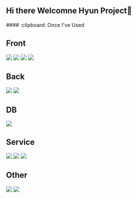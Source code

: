 ## Hi there Welcomne Hyun Project👋

<!--
**dlguswo1/dlguswo1** is a ✨ _special_ ✨ repository because its `README.md` (this file) appears on your GitHub profile.

Here are some ideas to get you started:

- 🔭 I’m currently working on ...
- 🌱 I’m currently learning ...
- 👯 I’m looking to collaborate on ...
- 🤔 I’m looking for help with ...
- 💬 Ask me about ...
- 📫 How to reach me: ...
- 😄 Pronouns: ...
- ⚡ Fun fact: ...
-->


<div>
####  :clipboard: Once I've Used 
  

## Front
<img src="https://img.shields.io/badge/React-61DAFB?style=for-the-badge&logo=React&logoColor=white">


<img src="https://img.shields.io/badge/HTML5-E34F26?style=for-the-badg&logo=HTML5&logoColor=white" />
<img src="https://img.shields.io/badge/CSS3-1572B6?style=for-the-badg&logo=CSS3&logoColor=white" />
<img src="https://img.shields.io/badge/JavaScript-F7DF1E?style=for-the-badg&logo=JavaScript&logoColor=white" />

<br>

## Back
<img src="https://img.shields.io/badge/JAVA-007396?style=for-the-badg&logo=Java&logoColor=white">
<img src="https://img.shields.io/badge/Spring-6DB33F?style=for-the-badg&logo=Spring&logoColor=white">


 ## DB
 <img src="https://img.shields.io/badge/MariaDB-003545?style=for-the-badg&logo=mariaDB&logoColor=white"/>

 ## Service
 <img src="https://img.shields.io/badge/Eclipse-2C2255?style=for-the-badg&logo=Eclipse%20IDE&logoColor=white">
 <img src="https://img.shields.io/badge/VSCode-007ACC?style=for-the-badg&logo=VisualStudioCode&logoColor=white">
 <img src="https://img.shields.io/badge/IntelliJ%20IDEAE-000000?style=for-the-badg&logo=EclipseIDE&logoColor=white" />

 ## Other
 <img src="https://img.shields.io/badge/aws-232F3E?style=for-the-badg&logo=Amazon aws&logoColor=white">
<img src="https://img.shields.io/badge/github-181717?style=for-the-badg&logo=github&logoColor=white">

   <br/>
   <br/>
</div>
